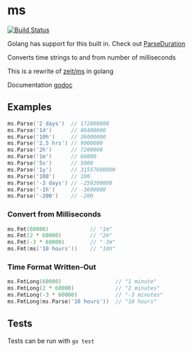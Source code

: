 # ms
[![Build Status](https://travis-ci.org/dolegi/ms.svg?branch=master)](https://travis-ci.org/dolegi/ms)

Golang has support for this built in. Check out [ParseDuration](https://golang.org/pkg/time/#ParseDuration)

Converts time strings to and from number of milliseconds

This is a rewrite of [zeit/ms](https://github.com/zeit/ms) in golang

Documentation [godoc](https://godoc.org/github.com/dolegi/ms)

## Examples

```go
ms.Parse('2 days')  // 172800000
ms.Parse('1d')      // 86400000
ms.Parse('10h')     // 36000000
ms.Parse('2.5 hrs') // 9000000
ms.Parse('2h')      // 7200000
ms.Parse('1m')      // 60000
ms.Parse('5s')      // 5000
ms.Parse('1y')      // 31557600000
ms.Parse('100')     // 100
ms.Parse('-3 days') // -259200000
ms.Parse('-1h')     // -3600000
ms.Parse('-200')    // -200
```

### Convert from Milliseconds

```go
ms.Fmt(60000)             // "1m"
ms.Fmt(2 * 60000)         // "2m"
ms.Fmt(-3 * 60000)        // "-3m"
ms.Fmt(ms('10 hours'))    // "10h"
```

### Time Format Written-Out

```go
ms.FmtLong(60000)                 // "1 minute"
ms.FmtLong(2 * 60000)             // "2 minutes"
ms.FmtLong(-3 * 60000)            // "-3 minutes"
ms.FmtLong(ms.Parse('10 hours'))  // "10 hours"
```

## Tests
Tests can be run with `go test`
